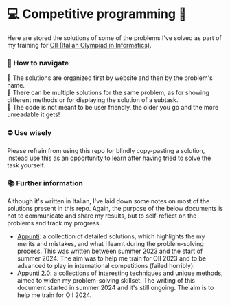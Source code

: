 # 💻 Competitive programming 🥇

Here are stored the solutions of some of the problems I've solved as part of my training for [OII (Italian Olympiad in Informatics)](https://www.olimpiadi-informatica.it).

### 🚀 How to navigate
📁 The solutions are organized first by website and then by the problem's name. <br>
👥 There can be multiple solutions for the same problem, as for showing different methods or for displaying the solution of a subtask. <br>
🚷 The code is not meant to be user friendly, the older you go and the more unreadable it gets! <br>

### ⛔ Use wisely
Please refrain from using this repo for blindly copy-pasting a solution, instead use this as an opportunity to learn after having tried to solve the task yourself.

### 📚 Further information
Although it's written in Italian, I've laid down some notes on most of the solutions present in this repo.
Again, the purpose of the below documents is not to communicate and share my results, but to self-reflect on the problems and track my progress. <br>
* [Appunti](https://docs.google.com/document/d/1vP0bBrg6piIZxfkjJVmWQSFAIC9XoP5iAeK_Glv_8K0/edit?usp=sharing): a collection of detailed solutions, which highlights the my merits and mistakes, and what I learnt during the problem-solving process. This was written between summer 2023 and the start of summer 2024. The aim was to help me train for OII 2023 and to be advanced to play in international competitions (failed horribly).
* [Appunti 2.0](https://docs.google.com/document/d/1ImULS62rwmQMRuGroFoUZ4Sq1sJ91idMmE3fOB3_hKg/edit?usp=sharing): a collections of interesting techniques and unique methods, aimed to widen my problem-solving skillset. The writing of this document started in summer 2024 and it's still ongoing. The aim is to help me train for OII 2024.
